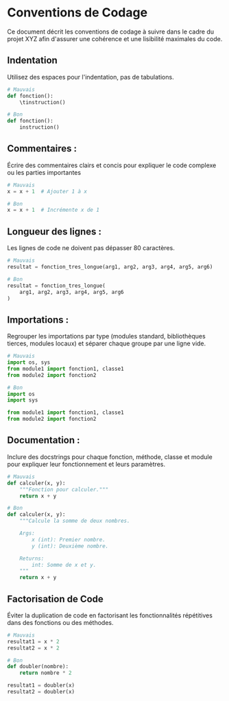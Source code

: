 # Conventions de Codage

Ce document décrit les conventions de codage à suivre dans le cadre du projet XYZ afin d'assurer une cohérence et une lisibilité maximales du code.

## Indentation
Utilisez des espaces pour l'indentation, pas de tabulations.
```python
# Mauvais
def fonction():
    \tinstruction()

# Bon
def fonction():
    instruction()
```

## Commentaires :
Écrire des commentaires clairs et concis pour expliquer le code complexe ou les parties importantes
```python
# Mauvais
x = x + 1  # Ajouter 1 à x

# Bon
x = x + 1  # Incrémente x de 1
```

## Longueur des lignes :
Les lignes de code ne doivent pas dépasser 80 caractères.
```python
# Mauvais
resultat = fonction_tres_longue(arg1, arg2, arg3, arg4, arg5, arg6)

# Bon
resultat = fonction_tres_longue(
    arg1, arg2, arg3, arg4, arg5, arg6
)
```

## Importations :
Regrouper les importations par type (modules standard, bibliothèques tierces, modules locaux) et séparer chaque groupe par une ligne vide.
```python
# Mauvais
import os, sys
from module1 import fonction1, classe1
from module2 import fonction2

# Bon
import os
import sys

from module1 import fonction1, classe1
from module2 import fonction2
```

## Documentation :
Inclure des docstrings pour chaque fonction, méthode, classe et module pour expliquer leur fonctionnement et leurs paramètres.
```python
# Mauvais
def calculer(x, y):
    """Fonction pour calculer."""
    return x + y

# Bon
def calculer(x, y):
    """Calcule la somme de deux nombres.

    Args:
        x (int): Premier nombre.
        y (int): Deuxième nombre.

    Returns:
        int: Somme de x et y.
    """
    return x + y
```

## Factorisation de Code
Éviter la duplication de code en factorisant les fonctionnalités répétitives dans des fonctions ou des méthodes.
```python
# Mauvais
resultat1 = x * 2
resultat2 = x * 2

# Bon
def doubler(nombre):
    return nombre * 2

resultat1 = doubler(x)
resultat2 = doubler(x)
```
